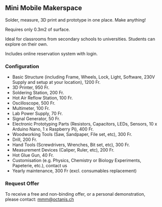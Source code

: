 ## Mini Mobile Makerspace

Solder, measure, 3D print and prototype in one place. 
Make anything!

Requires only 0.3m2 of surface. 
 
Ideal for classrooms from secondary schools to universities. 
Students can explore on 
their own.

Includes online reservation 
system with login.

### Configuration

* Basic Structure (including Frame, Wheels, Lock, Light, Software, 230V Supply and setup at your location), 1200 Fr.
* 3D Printer, 950 Fr.
* Soldering Station, 200 Fr.
* Hot Air Reflow Station, 100 Fr.
* Oscilloscope, 500 Fr.
* Multimeter, 100 Fr.
* Lab Power Supply, 70 Fr.
* Signal Generator, 50 Fr.
* Electronic Prototyping Parts (Resistors, Capacitors, LEDs, Sensors, 10 x Arduino Nano, 1 x Raspberry Pi), 400 Fr.
* Woodworking Tools (Saw, Sandpaper, File set, etc), 300 Fr.
* Drill, 200 Fr.
* Hand Tools (Screwdrivers, Wrenches, Bit set, etc), 300 Fr.
* Measurement Devices (Caliper, Ruler, etc), 200 Fr.
* Hot Glue Gun, 40 Fr.
* Customisation (e.g. Physics, Chemistry or Biology Experiments, Papeterie, etc.), contact us
* Yearly maintenance, 300 Fr (excl. consumables replacement)


### Request Offer

To receive a free and non-binding offer, or a personal demonstration, please contact:
mmm@octanis.ch
